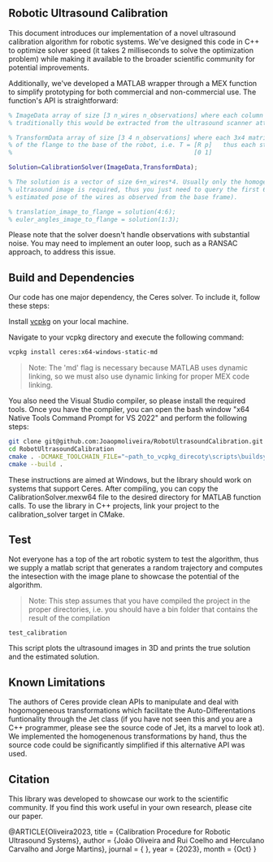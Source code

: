 ## Robotic Ultrasound Calibration

This document introduces our implementation of a novel ultrasound calibration algorithm for robotic systems. We've designed this code in C++ to optimize solver speed (it takes 2 milliseconds to solve the optimization problem) while making it available to the broader scientific community for potential improvements.

Additionally, we've developed a MATLAB wrapper through a MEX function to simplify prototyping for both commercial and non-commercial use. The function's API is straightforward:

```matlab
% ImageData array of size [3 n_wires n_observations] where each column represents the position of the wire in the image frame 
% traditionally this would be extracted from the ultrasound scanner attached to the flange of the robot

% TransformData array of size [3 4 n_observations] where each 3x4 matrix corresponds to the sub-matrix of the homogenenous transformation
% of the flange to the base of the robot, i.e. T = [R p]   thus each stacked transform is just T_stack = [R p]
%                                                  [0 1]

Solution=CalibrationSolver(ImageData,TransformData);

% The solution is a vector of size 6+n_wires*4. Usually only the homogenenous transformation between the flange and the origin of the 
% ultrasound image is required, thus you just need to query the first 6 elements of the solution (the remaining ones correspond to the 
% estimated pose of the wires as observed from the base frame). 

% translation_image_to_flange = solution(4:6);
% euler_angles_image_to_flange = solution(1:3);  
```

Please note that the solver doesn't handle observations with substantial noise. You may need to implement an outer loop, such as a RANSAC approach, to address this issue.

## Build and Dependencies

Our code has one major dependency, the Ceres solver. To include it, follow these steps:

Install [vcpkg](https://vcpkg.io/en/) on your local machine.

Navigate to your vcpkg directory and execute the following command:

``` bash
vcpkg install ceres:x64-windows-static-md
```

> Note: The 'md' flag is necessary because MATLAB uses dynamic linking, so we must also use dynamic linking for proper MEX code linking.

You also need the Visual Studio compiler, so please install the required tools. Once you have the compiler, you can open the bash window "x64 Native Tools Command Prompt for VS 2022" and perform the following steps:

```bash
git clone git@github.com:Joaopmoliveira/RobotUltrasoundCalibration.git
cd RobotUltrasoundCalibration
cmake . -DCMAKE_TOOLCHAIN_FILE="~path_to_vcpkg_direcoty\scripts\buildsystems\vcpkg.cmake" -DVCPKG_TARGET_TRIPLET=x64-windows-static-md -DCMAKE_BUILD_TYPE=Release -G "Ninja"
cmake --build .
```

These instructions are aimed at Windows, but the library should work on systems that support Ceres. After compiling, you can copy the CalibrationSolver.mexw64 file to the desired directory for MATLAB function calls. To use the library in C++ projects, link your project to the calibration_solver target in CMake.

## Test

Not everyone has a top of the art robotic system to test the algorithm, thus we supply a matlab script that generates a random trajectory and computes the intesection with the image plane to showcase the potential of the algorithm. 

> Note: This step assumes that you have compiled the project in the proper directories, i.e. you should have a bin folder that contains the result of the compilation

```
test_calibration
```

This script plots the ultrasound images in 3D and prints the true solution and the estimated solution.

## Known Limitations

The authors of Ceres provide clean APIs to manipulate and deal with hogomogeneous transformations which facilitate the Auto-Differentations funtionality through the Jet class (if you have not seen this and you are a C++ programmer, please see the source code of Jet, its a marvel to look at). We implemented the homogenenous transformations by hand, thus the source code could be significantly simplified if this alternative API was used. 

## Citation

This library was developed to showcase our work to the scientific community. If you find this work useful in your own research, please cite our paper.

@ARTICLE{Oliveira2023,
  title = {Calibration Procedure for Robotic Ultrasound Systems},
  author = {João Oliveira and Rui Coelho and Herculano Carvalho and Jorge Martins},
  journal = { },
  year = {2023},
  month = {Oct}
}


